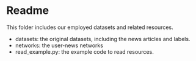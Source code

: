 # Readme


This folder includes our employed datasets and related resources.

- datasets: the original datasets, including the news articles and labels.
- networks: the user-news networks
- read_example.py: the example code to read resources.
